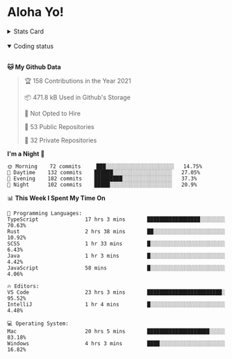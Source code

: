 # Aloha Yo!

<details>
<summary>Stats Card</summary>
 
[![Anurag's github stats](https://github-readme-stats.vercel.app/api?username=GarfieldZHU&show_icons=true&theme=tokyonight)](https://github.com/anuraghazra/github-readme-stats)
 
</details>

<br/>

<details open>

<summary>Coding status</summary>

<br/>

<!--START_SECTION:waka-->
**🐱 My Github Data** 

> 🏆 158 Contributions in the Year 2021
 > 
> 📦 471.8 kB Used in Github's Storage 
 > 
> 🚫 Not Opted to Hire
 > 
> 📜 53 Public Repositories 
 > 
> 🔑 32 Private Repositories  
 > 
**I'm a Night 🦉** 

```text
🌞 Morning    72 commits     ███░░░░░░░░░░░░░░░░░░░░░░   14.75% 
🌆 Daytime    132 commits    ██████░░░░░░░░░░░░░░░░░░░   27.05% 
🌃 Evening    182 commits    █████████░░░░░░░░░░░░░░░░   37.3% 
🌙 Night      102 commits    █████░░░░░░░░░░░░░░░░░░░░   20.9%

```


📊 **This Week I Spent My Time On** 

```text
💬 Programming Languages: 
TypeScript               17 hrs 3 mins       █████████████████░░░░░░░░   70.63% 
Rust                     2 hrs 38 mins       ██░░░░░░░░░░░░░░░░░░░░░░░   10.92% 
SCSS                     1 hr 33 mins        █░░░░░░░░░░░░░░░░░░░░░░░░   6.43% 
Java                     1 hr 3 mins         █░░░░░░░░░░░░░░░░░░░░░░░░   4.42% 
JavaScript               58 mins             █░░░░░░░░░░░░░░░░░░░░░░░░   4.06%

🔥 Editors: 
VS Code                  23 hrs 3 mins       ████████████████████████░   95.52% 
IntelliJ                 1 hr 4 mins         █░░░░░░░░░░░░░░░░░░░░░░░░   4.48%

💻 Operating System: 
Mac                      20 hrs 5 mins       ████████████████████░░░░░   83.18% 
Windows                  4 hrs 3 mins        ████░░░░░░░░░░░░░░░░░░░░░   16.82%

```


<!--END_SECTION:waka-->

</details>
